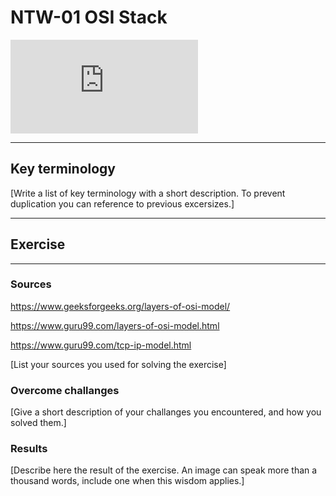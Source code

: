 # NTW-01  OSI Stack


![This is an image](
    https://www.guru99.com/layers-of-osi-model.html#13)




***
## Key terminology
[Write a list of key terminology with a short description. To prevent duplication you can reference to previous excersizes.]

***
## Exercise


***
### Sources

https://www.geeksforgeeks.org/layers-of-osi-model/

https://www.guru99.com/layers-of-osi-model.html

https://www.guru99.com/tcp-ip-model.html

[List your sources you used for solving the exercise]

### Overcome challanges
[Give a short description of your challanges you encountered, and how you solved them.]

### Results
[Describe here the result of the exercise. An image can speak more than a thousand words, include one when this wisdom applies.]
